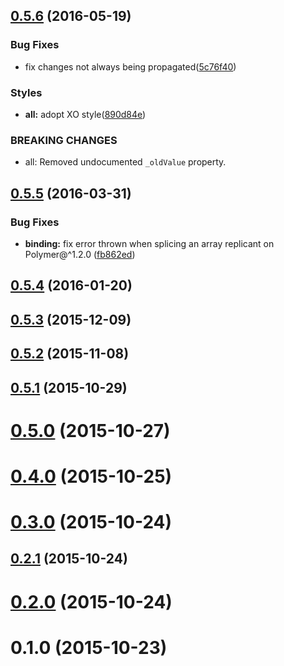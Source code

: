 <a name="0.5.6"></a>
## [0.5.6](https://github.com/nodecg/nodecg-replicant/compare/v0.5.5...v0.5.6) (2016-05-19)


### Bug Fixes

* fix changes not always being propagated([5c76f40](https://github.com/nodecg/nodecg-replicant/commit/5c76f40))


### Styles

* **all:** adopt XO style([890d84e](https://github.com/nodecg/nodecg-replicant/commit/890d84e))


### BREAKING CHANGES

* all: Removed undocumented `_oldValue` property.



<a name="0.5.5"></a>
## [0.5.5](https://github.com/nodecg/nodecg-replicant/compare/v0.5.4...v0.5.5) (2016-03-31)


### Bug Fixes

* **binding:** fix error thrown when splicing an array replicant on Polymer@^1.2.0 ([fb862ed](https://github.com/nodecg/nodecg-replicant/commit/fb862ed))



<a name="0.5.4"></a>
## [0.5.4](https://github.com/nodecg/nodecg-replicant/compare/v0.5.3...v0.5.4) (2016-01-20)




<a name="0.5.3"></a>
## [0.5.3](https://github.com/nodecg/nodecg-replicant/compare/v0.5.2...v0.5.3) (2015-12-09)




<a name="0.5.2"></a>
## [0.5.2](https://github.com/nodecg/nodecg-replicant/compare/v0.5.1...v0.5.2) (2015-11-08)




<a name="0.5.1"></a>
## [0.5.1](https://github.com/nodecg/nodecg-replicant/compare/v0.5.0...v0.5.1) (2015-10-29)




<a name="0.5.0"></a>
# [0.5.0](https://github.com/nodecg/nodecg-replicant/compare/v0.4.0...v0.5.0) (2015-10-27)




<a name="0.4.0"></a>
# [0.4.0](https://github.com/nodecg/nodecg-replicant/compare/v0.3.0...v0.4.0) (2015-10-25)




<a name="0.3.0"></a>
# [0.3.0](https://github.com/nodecg/nodecg-replicant/compare/v0.2.1...v0.3.0) (2015-10-24)




<a name="0.2.1"></a>
## [0.2.1](https://github.com/nodecg/nodecg-replicant/compare/v0.2.0...v0.2.1) (2015-10-24)




<a name="0.2.0"></a>
# [0.2.0](https://github.com/nodecg/nodecg-replicant/compare/v0.1.0...v0.2.0) (2015-10-24)




<a name="0.1.0"></a>
# 0.1.0 (2015-10-23)




